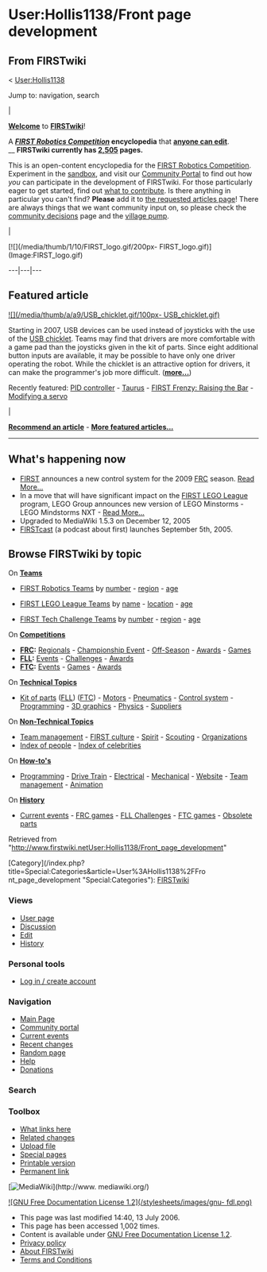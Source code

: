 # User:Hollis1138/Front page development

## From FIRSTwiki

< [User:Hollis1138](User:Hollis1138 "User:Hollis1138")

Jump to: navigation, search

|

**[Welcome](FIRSTwiki:New_users_page "FIRSTwiki:New users page")** to **[FIRSTwiki](FIRSTwiki "FIRSTwiki")**!

A **_[FIRST Robotics Competition](FIRST_Robotics_Competition "FIRST
Robotics Competition")_ encyclopedia** that **[anyone can edit](FIRSTwiki:How_does_one_edit_a_page "FIRSTwiki:How does one
edit a page")**.<br>
__ **FIRSTwiki currently has [2,505](FIRSTwiki:Statistics "FIRSTwiki:Statistics") pages.**

This is an open-content encyclopedia for the [FIRST Robotics Competition](FIRST_Robotics_Competition "FIRST Robotics
Competition"). Experiment in the [sandbox](FIRSTwiki:Sandbox "FIRSTwiki:Sandbox"), and visit our [Community Portal](FIRSTwiki:Community_Portal "FIRSTwiki:Community Portal") to find out how _you_ can participate in the development of FIRSTwiki. For those particularly eager to get started, find out [what to contribute](FIRSTwiki:What_to_contribute "FIRSTwiki:What to
contribute"). Is there anything in particular you can't find? **Please** add it to [the requested articles page](FIRSTwiki:Requested_articles "FIRSTwiki:Requested articles")! There are always things that we want community input on, so please check the [community decisions](FIRSTwiki:Community_decisions "FIRSTwiki:Community
decisions") page and the [village pump](FIRSTwiki:Village_pump "FIRSTwiki:Village pump").

|

[](http://en.wikipedia.org/wiki/Wikipedia:Neutral_point_of_view "http://en.wikipedia.org/wiki/Wikipedia:Neutral_point_of_view")[![](/media/thumb/1/10/FIRST_logo.gif/200px-
FIRST_logo.gif)](Image:FIRST_logo.gif)

---|---|---

## Featured article

[![](/media/thumb/a/a9/USB_chicklet.gif/100px-
USB_chicklet.gif)](Image:USB_chicklet.gif)

Starting in 2007, USB devices can be used instead of joysticks with the use of the [USB chicklet](/index.php?title=USB_chicklet&action=edit "USB chicklet"). Teams may find that drivers are more comfortable with a game pad than the joysticks given in the kit of parts. Since eight additional button inputs are available, it may be possible to have only one driver operating the robot. While the chicklet is an attractive option for drivers, it can make the programmer's job more difficult. (**[more...](Using_the_USB_chicklet "Using the USB chicklet")**)

Recently featured: [PID controller](PID_controller "PID controller") - [Taurus](Taurus_%281073%29 "Taurus \(1073\)") - [FIRST Frenzy: Raising the Bar](FIRST_Frenzy:_Raising_the_Bar "FIRST Frenzy:
Raising the Bar") - [Modifying a servo](Modifying_a_servo "Modifying a servo")

|

**[Recommend an article](FIRSTwiki:Featured_article_candidates "FIRSTwiki:Featured article candidates")** - **[More featured articles...](FIRSTwiki:Featured_articles "FIRSTwiki:Featured articles")**

--------------------------------------------------------------------------------

## What's happening now

- [FIRST](first) announces a new control system for the 2009 [FRC](FIRST_Robotics_Competition "FIRST Robotics Competition") season. [Read More...](Robot_Controller_%282009%29 "Robot Controller \(2009\)")
- In a move that will have significant impact on the [FIRST LEGO League](FIRST_Lego_League "FIRST Lego League") program, LEGO Group announces new version of LEGO Minstorms - LEGO Mindstorms NXT - [Read More...](NXT "NXT")
- Upgraded to MediaWiki 1.5.3 on December 12, 2005
- [FIRSTcast](FIRSTcast "FIRSTcast") (a podcast about first) launches September 5th, 2005\.

## Browse FIRSTwiki by topic

On **[Teams](Teams "Teams")**

- [FIRST Robotics Teams](FIRST_Robotics_Team "FIRST Robotics Team") by [number](Index_of_teams "Index of teams") - [region](Index_of_teams_by_region "Index of teams by region") - [age](Index_of_teams_by_age "Index of teams by age")

- [FIRST LEGO League Teams](FIRST_LEGO_League_Team "FIRST LEGO League Team") by [name](Category:FLL_teams "Category:FLL teams") - [location](FLL_Teams_by_Location "FLL Teams by Location") - [age](FLL_Teams_by_Year_Founded "FLL Teams by Year Founded")

- [FIRST Tech Challenge Teams](Team_%28Vex%29 "Team \(Vex\)") by [number](Index_of_teams_%28Vex%29 "Index of teams \(Vex\)") - [region](Index_of_teams_by_region_%28Vex%29 "Index of teams by region \(Vex\)") - [age](Index_of_teams_by_age_%28Vex%29 "Index of teams by age \(Vex\)")

On **[Competitions](Competitions "Competitions")**

- **[FRC](FIRST_Robotics_Competition "FIRST Robotics Competition"):** [Regionals](Index_of_Regionals "Index of Regionals") - [Championship Event](Championship_Event "Championship Event") - [Off-Season](Index_of_off-season_competitions "Index of off-season competitions") - [Awards](Awards "Awards") - [Games](Game "Game")
- **[FLL](FIRST_LEGO_League "FIRST LEGO League"):** [Events](Category:FLL_Events "Category:FLL Events") - [Challenges](FLL_Challenges "FLL Challenges") - [Awards](FLL_Awards "FLL Awards")
- **[FTC](Vex "Vex"):** [Events](Index_of_events_%28Vex%29 "Index of events \(Vex\)") - [Games](Game_%28Vex%29 "Game \(Vex\)") - [Awards](Awards_%28Vex%29 "Awards \(Vex\)")

On **[Technical Topics](Technical "Technical")**

- [Kit of parts](Kit_of_parts "Kit of parts") ([FLL](FLL_Robot_Set "FLL Robot Set")) ([FTC](Kit_of_parts_%28FTC%29 "Kit of parts \(FTC\)")) - [Motors](Motors "Motors") - [Pneumatics](Pneumatics "Pneumatics") - [Control system](Control_system "Control system") - [Programming](Programming "Programming") - [3D graphics](3D_graphics "3D graphics") - [Physics](Physics "Physics") - [Suppliers](Suppliers "Suppliers")

On **[Non-Technical Topics](Non-technical "Non-technical")**

- [Team management](Team_management "Team management") - [FIRST culture](FIRST_culture "FIRST culture") - [Spirit](Spirit "Spirit") - [Scouting](Scouting "Scouting") - [Organizations](Organizations "Organizations")
- [Index of people](Index_of_people "Index of people") - [Index of celebrities](Index_of_celebrities "Index of celebrities")

On **[How-to's](How-to "How-to")**

- [Programming](How-to#Programming "How-to") - [Drive Train](How-to#Drive_train "How-to") - [Electrical](How-to#Electrical "How-to") - [Mechanical](How-to#Mechanical "How-to") - [Website](How-to#Website "How-to") - [Team management](How-to#Team_management "How-to") - [Animation](How-to#Animation "How-to")

On **[History](History_of_FIRST "History of FIRST")**

- [Current events](Current_events "Current events") - [FRC games](Game "Game") - [FLL Challenges](FLL_Challenges "FLL Challenges") - [FTC games](Game_%28FTC%29 "Game \(FTC\)") - [Obsolete parts](Obsolete_parts "Obsolete parts")

Retrieved from "<http://www.firstwiki.netUser:Hollis1138/Front_page_development>"

[Category](/index.php?title=Special:Categories&article=User%3AHollis1138%2FFro
nt_page_development "Special:Categories"): [FIRSTwiki](Category:FIRSTwiki "Category:FIRSTwiki")

### Views

- [User page](User:Hollis1138/Front_page_development)
- [Discussion](User_talk:Hollis1138/Front_page_development)
- [Edit](/index.php?title=User:Hollis1138/Front_page_development&action=edit)
- [History](/index.php?title=User:Hollis1138/Front_page_development&action=history)

### Personal tools

- [Log in / create account](/index.php?title=Special:Userlogin&returnto=User:Hollis1138/Front_page_development)

[](Main_Page "Main Page")

### Navigation

- [Main Page](Main_Page)
- [Community portal](FIRSTwiki:Community_portal)
- [Current events](Current_events)
- [Recent changes](Special:Recentchanges)
- [Random page](Special:Random)
- [Help](Help:Contents)
- [Donations](FIRSTwiki:Site_support)

### Search

### Toolbox

- [What links here](Special:Whatlinkshere/User:Hollis1138/Front_page_development)
- [Related changes](Special:Recentchangeslinked/User:Hollis1138/Front_page_development)
- [Upload file](Special:Upload)
- [Special pages](Special:Specialpages)
- [Printable version](/index.php?title=User:Hollis1138/Front_page_development&printable=yes)
- [Permanent link](/index.php?title=User:Hollis1138/Front_page_development&oldid=48896)

[![MediaWiki](/skins/common/images/poweredby_mediawiki_88x31.png)](http://www.
mediawiki.org/)

[![GNU Free Documentation License 1.2](/stylesheets/images/gnu-
fdl.png)](http://www.gnu.org/copyleft/fdl.html)

- This page was last modified 14:40, 13 July 2006.
- This page has been accessed 1,002 times.
- Content is available under [GNU Free Documentation License 1.2](http://www.gnu.org/copyleft/fdl.html "http://www.gnu.org/copyleft/fdl.html").
- [Privacy policy](FIRSTwiki:Privacy_policy "FIRSTwiki:Privacy policy")
- [About FIRSTwiki](FIRSTwiki:About "FIRSTwiki:About")
- [Terms and Conditions](FIRSTwiki:Terms_and_conditions "FIRSTwiki:Terms and conditions")
